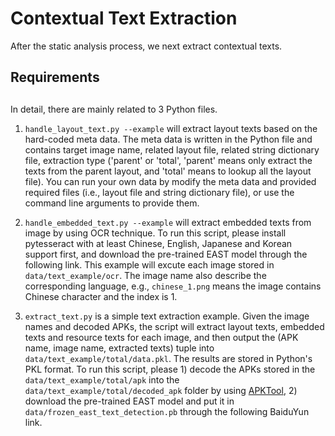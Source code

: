 # Contextual Text Extraction

After the static analysis process, we next extract contextual texts. 

## Requirements

## 

In detail, there are mainly related to 3 Python files.

1. `handle_layout_text.py --example` will extract layout texts based on the hard-coded meta data. The meta data is written in the Python file and contains target image name, related layout file, related string dictionary file, extraction type ('parent' or 'total', 'parent' means only extract the texts from the parent layout, and 'total' means to lookup all the layout file). You can run your own data by modify the meta data and provided required files (i.e., layout file and string dictionary file), or use the command line arguments to provide them.

2. `handle_embedded_text.py --example` will extract embedded texts from image by using OCR technique. To run this script, please install pytesseract with at least Chinese, English, Japanese and Korean support first, and download the pre-trained EAST model through the following link. This example will excute each image stored in `data/text_example/ocr`. The image name also describe the corresponding language, e.g., `chinese_1.png` means the image contains Chinese character and the index is 1.

3. `extract_text.py` is a simple text extraction example. Given the image names and decoded APKs, the script will extract layout texts, embedded texts and resource texts for each image, and then output the (APK name, image name, extracted texts) tuple into `data/text_example/total/data.pkl`. The results are stored in Python's PKL format. To run this script, please 1) decode the APKs stored in the `data/text_example/total/apk` into the `data/text_example/total/decoded_apk` folder by using [APKTool](https://ibotpeaches.github.io/Apktool/), 2) download the pre-trained EAST model and put it in `data/frozen_east_text_detection.pb` through the following BaiduYun link.
